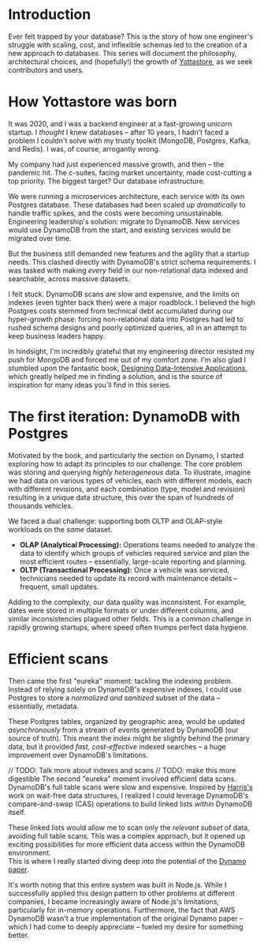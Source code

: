 # Introduction

Ever felt trapped by your database?  This is the story of how one engineer's struggle with scaling, cost, and 
inflexible schemas led to the creation of a new approach to databases. This series will document the 
philosophy, architectural choices, and (hopefully!) the growth of [Yottastore](https://github.com/yottaStore/documentation), 
as we seek contributors and users.

# How Yottastore was born

It was 2020, and I was a backend engineer at a fast-growing unicorn startup. I *thought* I knew databases – after 10 
years, I hadn't faced a problem I couldn't solve with my trusty toolkit (MongoDB, Postgres, Kafka, and Redis). 
I was, of course, arrogantly wrong.

My company had just experienced massive growth, and then – the pandemic hit. The c-suites, facing market 
uncertainty, made cost-cutting a top priority. The biggest target? Our database infrastructure.

We were running a microservices architecture, each service with its own Postgres database. These databases had been 
scaled up *dramatically* to handle traffic spikes, and the costs were becoming unsustainable. Engineering leadership's 
solution: migrate to DynamoDB. New services would use DynamoDB from the start, and existing services would be migrated 
over time.

But the business still demanded new features and the agility that a startup needs. This clashed directly with DynamoDB's 
strict schema requirements. I was tasked with making *every* field in our non-relational data indexed and searchable, 
across massive datasets.

I felt stuck. DynamoDB scans are slow and expensive, and the limits on indexes (even tighter back then) were a major 
roadblock. I believed the high Postgres costs stemmed from technical debt accumulated during our hyper-growth phase: 
forcing non-relational data into Postgres had led to rushed schema designs and poorly optimized queries, all in an 
attempt to keep business leaders happy.

In hindsight, I'm incredibly grateful that my engineering director resisted my push for MongoDB and forced me out of 
my comfort zone. I'm also glad I stumbled upon the fantastic book, 
[Designing Data-Intensive Applications](https://www.oreilly.com/library/view/designing-data-intensive-applications/9781491903063/), 
which greatly helped me in finding a solution, and is the source of inspiration for many ideas you'll find in this series.

# The first iteration: DynamoDB with Postgres

Motivated by the book, and particularly the section on Dynamo, I started exploring how to adapt its principles to our 
challenge.  The core problem was storing and querying *highly heterogeneous* data. To illustrate, imagine we had data 
on various types of vehicles, each with different models, each with different revisions, and each combination 
(type, model and revision) resulting in a unique data structure, this over the span of hundreds of thousands vehicles.

We faced a dual challenge: supporting both OLTP and OLAP-style workloads on the *same* dataset.

*   **OLAP (Analytical Processing):**  Operations teams needed to analyze the data to identify which groups of 
vehicles required service and plan the most efficient routes – essentially, large-scale reporting and planning.
*   **OLTP (Transactional Processing):**  Once a vehicle was serviced, technicians needed to update its 
record with maintenance details – frequent, small updates.

Adding to the complexity, our data quality was inconsistent. For example, dates were stored in multiple formats or under
different columns, and similar inconsistencies plagued other fields. This is a common challenge in rapidly growing 
startups, where speed often trumps perfect data hygiene.

# Efficient scans

Then came the first "eureka" moment: tackling the indexing problem. Instead of relying solely on DynamoDB's 
expensive indexes, I could use Postgres to store a *normalized and sanitized* subset of the data – essentially, metadata.

These Postgres tables, organized by geographic area, would be updated *asynchronously* from a stream of events 
generated by DynamoDB (our source of truth). This meant the index might be slightly behind the primary data, but it 
provided *fast, cost-effective* indexed searches – a huge improvement over DynamoDB's limitations.

// TODO: Talk more about indexes and scans
// TODO: make this more digestible
The second "eureka" moment involved efficient data scans. DynamoDB's full table scans were slow and expensive. Inspired 
by [Harris's](https://www.cl.cam.ac.uk/research/srg/netos/papers/2001-caslists.pdf)
work on wait-free data structures, I realized I could leverage DynamoDB's compare-and-swap (CAS) operations 
to build linked lists *within* DynamoDB itself.

These linked lists would allow me to scan only the *relevant subset* of data, avoiding full table scans. This was a 
complex approach, but it opened up exciting possibilities for more efficient data access within the DynamoDB environment.  
This is where I really started diving deep into the potential of the [Dynamo paper](https://www.allthingsdistributed.com/files/amazon-dynamo-sosp2007.pdf).

It's worth noting that this entire system was built in Node.js. While I successfully applied this design pattern 
to other problems at different companies, I became increasingly aware of Node.js's limitations, particularly for 
in-memory operations.  Furthermore, the fact that AWS DynamoDB wasn't a true implementation of the original Dynamo 
paper – which I had come to deeply appreciate – fueled my desire for something better.

